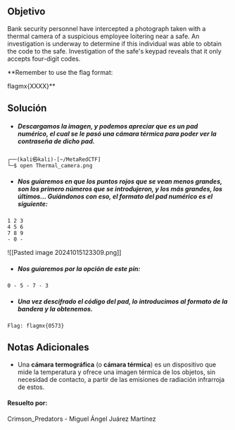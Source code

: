 ## Objetivo
Bank security personnel have intercepted a photograph taken with a thermal camera of a suspicious employee loitering near a safe. An investigation is underway to determine if this individual was able to obtain the code to the safe. Investigation of the safe's keypad reveals that it only accepts four-digit codes.

**Remember to use the flag format:

flagmx{XXXX}**
## Solución
- ##### Descargamos la imagen, y podemos apreciar que es un pad numérico, el cual se le pasó una cámara térmica para poder ver la contraseña de dicho pad.
```
┌──(kali㉿kali)-[~/MetaRedCTF]
└─$ open Thermal_camera.png
```

- ##### Nos guiaremos en que los puntos rojos que se vean menos grandes, son los primero números que se introdujeron, y los más grandes, los últimos... Guiándonos con eso, el formato del pad numérico es el siguiente:
```
1 2 3
4 5 6
7 8 9
- 0 -
```

![[Pasted image 20241015123309.png]]

- ##### Nos guiaremos por la opción de este pin:
```
0 - 5 - 7 - 3
```

- ##### Una vez descifrado el código del pad, lo introducimos al formato de la bandera y la obtenemos.
```
Flag: flagmx{0573}
```
## Notas Adicionales
- Una **cámara termográfica** (o **cámara térmica**) es un dispositivo que mide la temperatura y ofrece una imagen térmica de los objetos, sin necesidad de contacto, a partir de las emisiones de radiación infrarroja de estos.
#### Resuelto por: 
Crimson_Predators - Miguel Ángel Juárez Martínez